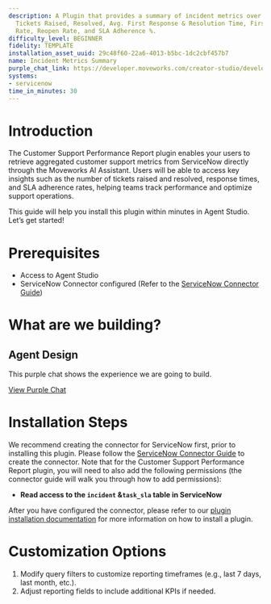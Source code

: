 ```yaml
---
description: A Plugin that provides a summary of incident metrics over time, including
  Tickets Raised, Resolved, Avg. First Response & Resolution Time, First Contact Resolution
  Rate, Reopen Rate, and SLA Adherence %.
difficulty_level: BEGINNER
fidelity: TEMPLATE
installation_asset_uuid: 29c48f60-22a6-4013-b5bc-1dc2cbf457b7
name: Incident Metrics Summary
purple_chat_link: https://developer.moveworks.com/creator-studio/developer-tools/purple-chat?conversation=%7B%22startTimestamp%22%3A%2211%3A43+AM%22%2C%22messages%22%3A%5B%7B%22parts%22%3A%5B%7B%22richText%22%3A%22I+need+a+report+summarizing+key+customer+support+metrics.%22%7D%5D%2C%22role%22%3A%22user%22%7D%2C%7B%22parts%22%3A%5B%7B%22richText%22%3A%22Okay%2C+I+can+generate+a+customer+support+performance+report.+What+time+frame+are+you+interested+in%3F%22%7D%5D%2C%22role%22%3A%22assistant%22%7D%2C%7B%22parts%22%3A%5B%7B%22richText%22%3A%22Last+quarter%22%7D%5D%2C%22role%22%3A%22user%22%7D%2C%7B%22parts%22%3A%5B%7B%22richText%22%3A%22Here%27s+the+aggregated+customer+support+report+for+last+quarter%3A%22%7D%2C%7B%22richText%22%3A%22%3Cp%3E%3Cstrong%3ETime+Frame%3A%3C%2Fstrong%3E+Last+Quarter+%28Q3+2024%29%3Cbr%3E%5Cn%3Cstrong%3ETickets+Raised%3A%3C%2Fstrong%3E+1250%3Cbr%3E%5Cn%3Cstrong%3ETickets+Resolved%3A%3C%2Fstrong%3E+1100%3Cbr%3E%5Cn%3Cstrong%3EAvg.+First+Response+Time%3A%3C%2Fstrong%3E+4+hours%3Cbr%3E%5Cn%3Cstrong%3EAvg.+Time+to+Resolution%3A%3C%2Fstrong%3E+2+days%3Cbr%3E%5Cn%3Cstrong%3EFirst+Contact+Resolution+Rate%3A%3C%2Fstrong%3E+65%25%3Cbr%3E%5Cn%3Cstrong%3ETicket+Reopen+Rate%3A%3C%2Fstrong%3E+8%25%3Cbr%3E%5Cn%3Cstrong%3E%25+of+tickets+adhering+to+SLA%3A%3C%2Fstrong%3E+95%25%3C%2Fp%3E%22%7D%2C%7B%22citations%22%3A%5B%7B%22citationTitle%22%3A%22Customer+Support+Performance+Report%22%2C%22connectorName%22%3A%22servicenow%22%7D%5D%7D%5D%2C%22role%22%3A%22assistant%22%7D%5D%7D
systems:
- servicenow
time_in_minutes: 30
---
```


# Introduction

The Customer Support Performance Report plugin enables your users to retrieve aggregated customer support metrics from ServiceNow directly through the Moveworks AI Assistant. Users will be able to access key insights such as the number of tickets raised and resolved, response times, and SLA adherence rates, helping teams track performance and optimize support operations.

This guide will help you install this plugin within minutes in Agent Studio. Let’s get started!

# Prerequisites

- Access to Agent Studio
- ServiceNow Connector configured (Refer to the [ServiceNow Connector Guide](https://developer.moveworks.com/creator-studio/resources/connector?id=servicenow))

# What are we building?

## Agent Design

This purple chat shows the experience we are going to build.

[View Purple Chat](https://developer.moveworks.com/creator-studio/developer-tools/purple-chat?conversation=%7B%22startTimestamp%22%3A%2211%3A43+AM%22%2C%22messages%22%3A%5B%7B%22parts%22%3A%5B%7B%22richText%22%3A%22I+need+a+report+summarizing+key+customer+support+metrics.%22%7D%5D%2C%22role%22%3A%22user%22%7D%2C%7B%22parts%22%3A%5B%7B%22richText%22%3A%22Okay%2C+I+can+generate+a+customer+support+performance+report.+What+time+frame+are+you+interested+in%3F%22%7D%5D%2C%22role%22%3A%22assistant%22%7D%2C%7B%22parts%22%3A%5B%7B%22richText%22%3A%22Last+quarter%22%7D%5D%2C%22role%22%3A%22user%22%7D%2C%7B%22parts%22%3A%5B%7B%22richText%22%3A%22Here%27s+the+aggregated+customer+support+report+for+last+quarter%3A%22%7D%2C%7B%22richText%22%3A%22%3Cp%3E%3Cstrong%3ETime+Frame%3A%3C%2Fstrong%3E+Last+Quarter+%28Q3+2024%29%3Cbr%3E%5Cn%3Cstrong%3ETickets+Raised%3A%3C%2Fstrong%3E+1250%3Cbr%3E%5Cn%3Cstrong%3ETickets+Resolved%3A%3C%2Fstrong%3E+1100%3Cbr%3E%5Cn%3Cstrong%3EAvg.+First+Response+Time%3A%3C%2Fstrong%3E+4+hours%3Cbr%3E%5Cn%3Cstrong%3EAvg.+Time+to+Resolution%3A%3C%2Fstrong%3E+2+days%3Cbr%3E%5Cn%3Cstrong%3EFirst+Contact+Resolution+Rate%3A%3C%2Fstrong%3E+65%25%3Cbr%3E%5Cn%3Cstrong%3ETicket+Reopen+Rate%3A%3C%2Fstrong%3E+8%25%3Cbr%3E%5Cn%3Cstrong%3E%25+of+tickets+adhering+to+SLA%3A%3C%2Fstrong%3E+95%25%3C%2Fp%3E%22%7D%2C%7B%22citations%22%3A%5B%7B%22citationTitle%22%3A%22Customer+Support+Performance+Report%22%2C%22connectorName%22%3A%22servicenow%22%7D%5D%7D%5D%2C%22role%22%3A%22assistant%22%7D%5D%7D)

# Installation Steps

We recommend creating the connector for ServiceNow first, prior to installing this plugin. Please follow the [ServiceNow Connector Guide](https://developer.moveworks.com/creator-studio/resources/connector?id=servicenow) to create the connector. Note that for the Customer Support Performance Report plugin, you will need to also add the following permissions (the connector guide will walk you through how to add permissions):

- **Read access to the `incident` &`task_sla` table in ServiceNow**

After you have configured the connector, please refer to our [plugin installation documentation](https://help.moveworks.com/docs/ai-agent-marketplace) for more information on how to install a plugin.

# Customization Options

1. Modify query filters to customize reporting timeframes (e.g., last 7 days, last month, etc.).
2. Adjust reporting fields to include additional KPIs if needed.